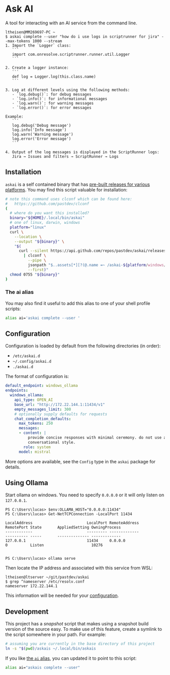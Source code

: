 # Ask AI

A tool for interacting with an AI service from the command line.

~~~console
ltheisen@MM269697-PC ~
$ askai complete --user "how do i use logs in scriptrunner for jira" --max-tokens 1000 --stream
1. Import the `Logger` class:
   ```
   import com.onresolve.scriptrunner.runner.util.Logger
   ```

2. Create a logger instance:
   ```
   def log = Logger.log(this.class.name)
   ```

3. Log at different levels using the following methods:
   - `log.debug()`: for debug messages
   - `log.info()`: for informational messages
   - `log.warn()`: for warning messages
   - `log.error()`: for error messages

Example:
   ```
   log.debug('Debug message')
   log.info('Info message')
   log.warn('Warning message')
   log.error('Error message')
   ```

4. Output of the log messages is displayed in the ScriptRunner logs:
   Jira → Issues and filters → ScriptRunner → Logs
~~~

## Installation

`askai` is a self contained binary that has [pre-built releases for various platforms](https://github.com/pastdev/askai/releases).
You may find this script valuable for installation:

~~~bash
# note this command uses clconf which can be found here:
#   https://github.com/pastdev/clconf
(
  # where do you want this installed?
  binary="${HOME}/.local/bin/askai"
  # one of linux, darwin, windows
  platform="linux"
  curl \
    --location \
    --output "${binary}" \
    "$(
      curl --silent https://api.github.com/repos/pastdev/askai/releases/latest \
        | clconf \
          --pipe \
          jsonpath "$..assets[*][?(@.name =~ /askai-${platform/windows/windows.exe}/)].browser_download_url" \
          --first)"
  chmod 0755 "${binary}"
)
~~~

### The ai alias

You may also find it useful to add this alias to one of your shell profile scripts:

~~~bash
alias ai='askai complete --user '
~~~

## Configuration

Configuration is loaded by default from the following directories (in order):

* `/etc/askai.d`
* `~/.config/askai.d`
* `./askai.d`

The format of configuration is:

~~~yaml
default_endpoint: windows_ollama
endpoints:
  windows_ollama:
    api_type: OPEN_AI
    base_url: "http://172.22.144.1:11434/v1"
    empty_messages_limit: 300
    # optionally supply defaults for requests
    chat_completion_defaults:
      max_tokens: 250
      messages:
      - content: |
          provide concise responses with minimal ceremony. do not use a
          conversational style.
        role: system
      model: mistral
~~~

More options are available, see the `Config` type in the `askai` package for details.

## Using Ollama

Start ollama on windows.
You need to specify `0.0.0.0` or it will only listen on `127.0.0.1`.

~~~console
PS C:\Users\lucas> $env:OLLAMA_HOST="0.0.0.0:11434"
PS C:\Users\lucas> Get-NetTCPConnection -LocalPort 11434

LocalAddress                        LocalPort RemoteAddress                       RemotePort State       AppliedSetting OwningProcess
------------                        --------- -------------                       ---------- -----       -------------- -------------
127.0.0.1                           11434     0.0.0.0                             0          Listen                     10276


PS C:\Users\lucas> ollama serve
~~~

Then locate the IP address and associated with this service from WSL:

~~~console
ltheisen@ltserver ~/git/pastdev/askai
$ grep ^nameserver /etc/resolv.conf
nameserver 172.22.144.1
~~~

This information will be needed for your [configuration](#configuration).

## Development

This project has a _snapshot_ script that makes using a snapshot build version of the source easy.
To make use of this feature, create a symlink to the script somewhere in your path.
For example:

~~~bash
# assuming you are currently in the base directory of this project
ln -s "$(pwd)/askais ~/.local/bin/askais
~~~

If you like [the `ai` alias](#the-ai-alias), you can updated it to point to this script:

~~~bash
alias ai="askais complete --user"
~~~
